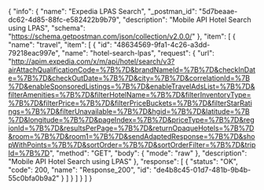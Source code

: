 {
  "info": {
    "name": "Expedia LPAS Search",
    "_postman_id": "5d7beaae-dc62-4d85-88fc-e582422b9b79",
    "description": "Mobile API Hotel Search using LPAS",
    "schema": "https://schema.getpostman.com/json/collection/v2.0.0/"
  },
  "item": [
    {
      "name": "travel",
      "item": [
        {
          "id": "48634569-9fa1-4c26-a3dd-79218eac997e",
          "name": "hotel-search-lpas",
          "request": {
            "url": "http://apim.expedia.com/x/m/api/hotel/search/v3?airAttachQualificationCode=%7B%7D&brandNameId=%7B%7D&checkInDate=%7B%7D&checkOutDate=%7B%7D&city=%7B%7D&correlationId=%7B%7D&enableSponsoredListings=%7B%7D&enableTravelAdsList=%7B%7D&filterAmenities=%7B%7D&filterHotelName=%7B%7D&filterInventoryType=%7B%7D&filterPrice=%7B%7D&filterPriceBuckets=%7B%7D&filterStarRatings=%7B%7D&filterUnavailable=%7B%7D&hgid=%7B%7D&latitude=%7B%7D&longitude=%7B%7D&pageIndex=%7B%7D&priceType=%7B%7D&regionId=%7B%7D&resultsPerPage=%7B%7D&returnOpaqueHotels=%7B%7D&room=%7B%7D&room1=%7B%7D&sendAdaptedResponse=%7B%7D&shopWithPoints=%7B%7D&sortOrder=%7B%7D&sortOrderFilter=%7B%7D&tripId=%7B%7D",
            "method": "GET",
            "body": {
              "mode": "raw"
            },
            "description": "Mobile API Hotel Search using LPAS"
          },
          "response": [
            {
              "status": "OK",
              "code": 200,
              "name": "Response_200",
              "id": "de4b8c45-01d7-481b-9b4b-55c0bfa0b9a2"
            }
          ]
        }
      ]
    }
  ]
}